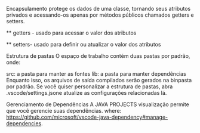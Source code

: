 Encapsulamento protege os dados de uma classe, tornando seus atributos privados e acessando-os apenas por métodos públicos chamados getters e setters.

   ** getters - usado para acessar o valor dos atributos
    
   ** setters- usado para definir ou atualizar o valor dos atributos

Estrutura de pastas
O espaço de trabalho contém duas pastas por padrão, onde:

src: a pasta para manter as fontes
lib: a pasta para manter dependências
Enquanto isso, os arquivos de saída compilados serão gerados na binpasta por padrão.
   Se você quiser personalizar a estrutura de pastas, abra .vscode/settings.jsone atualize as configurações relacionadas lá.

Gerenciamento de Dependências
A JAVA PROJECTS visualização permite que você gerencie suas dependências. where:
https://github.com/microsoft/vscode-java-dependency#manage-dependencies.
